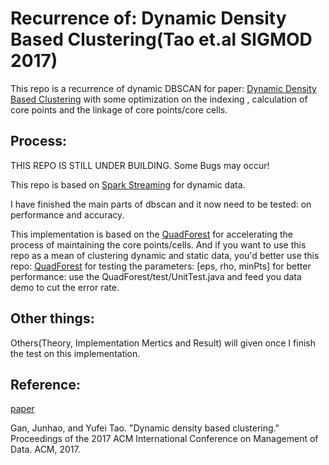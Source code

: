 # Recurrence of: Dynamic Density Based Clustering(Tao et.al SIGMOD 2017)

This repo is a recurrence of dynamic DBSCAN for paper: [Dynamic Density Based Clustering](https://dl.acm.org/citation.cfm?id=3064050) with some optimization on the indexing , calculation of core points and the linkage of core points/core cells.


## Process:

THIS REPO IS STILL UNDER BUILDING. Some Bugs may occur!

This repo is based on [Spark Streaming](http://spark.apache.org/streaming/) for dynamic data.

I have finished the main parts of dbscan and it now need to be tested: on performance and accuracy. 

This implementation is based on the [QuadForest](https://github.com/marisuki/QuadForest) for accelerating the process of maintaining the core points/cells. And if you want to use this repo as a mean of clustering dynamic and static data, you'd better use this repo: [QuadForest](https://github.com/marisuki/QuadForest) for testing the parameters: [eps, rho, minPts] for better performance: use the QuadForest/test/UnitTest.java and feed you data demo to cut the error rate.

## Other things:

Others(Theory, Implementation Mertics and Result) will given once I finish the test on this implementation.


## Reference: 

[paper](https://dl.acm.org/citation.cfm?id=3064050) 

Gan, Junhao, and Yufei Tao. "Dynamic density based clustering." Proceedings of the 2017 ACM International Conference on Management of Data. ACM, 2017. 
